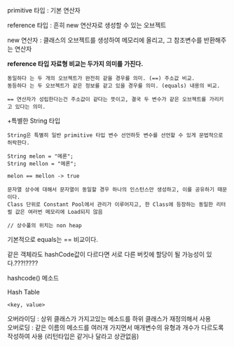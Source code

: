 primitive 타입 : 기본 연산자

reference 타입 : 흔히 new 연산자로 생성할 수 있는 오브젝트
    
new 연산자 : 클래스의 오브젝트를 생성하여 메모리에 올리고, 그 참조변수를 반환해주는 연산자

**reference 타입 자료형 비교는 두가지 의미를 가진다.**
 
    동일하다 는 두 개의 오브젝트가 완전히 같을 경우를 의미. (==) 주소값 비교.
    동등하다 는 두 오브젝트가 같은 정보를 같고 있을 경우를 의미. (equals) 내용의 비교. 
    
    == 연산자가 성립한다는건 주소값이 같다는 뜻이고, 결국 두 변수가 같은 오브젝트를 가리키고 있다는 의미.
 
 +특별한 String 타입
   
    String은 특별히 일반 primitive 타입 변수 선언하듯 변수를 선언할 수 있게 문법적으로 허락한다.
    
    String melon = "메론";
    String mellon = "메론";
    
    melon == mellon -> true
    
    문자열 상수에 대해서 문자열이 동일할 경우 하나의 인스턴스만 생성하고, 이를 공유하기 때문이다.
    Class 단위로 Constant Pool에서 관리가 이루어지고, 한 Class에 등장하는 동일한 리터럴 값은 여러번 메모리에 Load되지 않음
    
    // 상수풀의 위치는 non heap
    
기본적으로 equals는 == 비교이다.

같은 객체라도 hashCode값이 다르다면 서로 다른 버킷에 할당이 될 가능성이 있다.???!????

hashcode() 메소드 
             
             
             
Hash Table
    
    <key, value>
    
    
오버라이딩 : 상위 클래스가 가지고있는 메소드를 하위 클래스가 재정의해서 사용  
오버로딩 : 같은 이름의 메소드를 여러개 가지면서 매개변수의 유형과 개수가 다르도록 작성하여 사용 (리턴타입은 같거나 달라고 상관없음)
